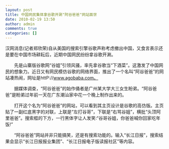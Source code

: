 ```yaml
---
layout: post
title: 中国网民集体拿谷歌开涮"阿谷爸爸"网站面世
date: 2010-02-19 13:50
author: admin
comments: true
categories: []
---
```

汉网消息(记者郑欣荣)自从美国的搜索引擎谷歌声称考虑撤出中国，又食言表示还是要在中国市场耕耘后，近期中国网民纷纷拿谷歌开涮。

　　先是山寨版谷歌网“谷姐”引领风骚，率先拿谷歌当“下酒菜”。这激发了中国网民的想象力。近日又有网民模仿谷歌的网络界面，推出了一个名叫“阿谷爸爸”的网站凑热闹，网址是httP://www.agobaba.com。

　　据媒体调查，“阿谷爸爸”的始作俑者是广州某大学大三女生盼弟。“阿谷爸爸”是盼弟过年前一天在广东潮汕家中花一个晚上制作出来的。

　　打开这个名为“阿谷爸爸”的网站，可以看到其主页设计是谷歌的高仿版。主页贴了一副红底黑字的对联，上联是“左打谷哥”，下联是“右骂谷姐”，横批“头顶阿里爸爸”。搜索框的下方，一行黑体字让人发笑:“谷哥谷姐，你爸爸喊你回家吃年饭!”

　　“阿谷爸爸”网站并非只能搞笑，还是有搜索功能的。输入“长江日报”，搜索结果会显示“长江日报报业集团”、“长江日报电子版读报社区”等内容。

